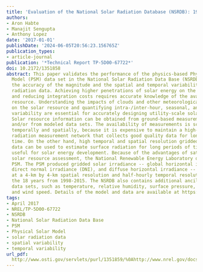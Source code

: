 ```yaml
---
title: 'Evaluation of the National Solar Radiation Database (NSRDB): 1998-2015'
authors:
- Aron Habte
- Manajit Sengupta
- Anthony Lopez
date: '2017-01-01'
publishDate: '2024-06-05T20:56:23.156765Z'
publication_types:
- article-journal
publication: '*Technical Report TP-5D00-67722*'
doi: 10.2172/1351858
abstract: This paper validates the performance of the physics-based Physical Solar
  Model (PSM) data set in the National Solar Radiation Data Base (NSRDB) to quantify
  the accuracy of the magnitude and the spatial and temporal variability of the solar
  radiation data. Achieving higher penetrations of solar energy on the electric grid
  and reducing integration costs requires accurate knowledge of the available solar
  resource. Understanding the impacts of clouds and other meteorological constituents
  on the solar resource and quantifying intra-/inter-hour, seasonal, and interannual
  variability are essential for accurately designing utility-scale solar energy projects.
  Solar resource information can be obtained from ground-based measurement stations
  and/or from modeled data sets. The availability of measurements is scarce, both
  temporally and spatially, because it is expensive to maintain a high-density solar
  radiation measurement network that collects good quality data for long periods of
  time. On the other hand, high temporal and spatial resolution gridded satellite
  data can be used to estimate surface radiation for long periods of time and is extremely
  useful for solar energy development. Because of the advantages of satellite-based
  solar resource assessment, the National Renewable Energy Laboratory developed the
  PSM. The PSM produced gridded solar irradiance -- global horizontal irradiance (GHI),
  direct normal irradiance (DNI), and diffuse horizontal irradiance -- for the NSRDB
  at a 4-km by 4-km spatial resolution and half-hourly temporal resolution covering
  the 18 years from 1998-2015. The NSRDB also contains additional ancillary meteorological
  data sets, such as temperature, relative humidity, surface pressure, dew point,
  and wind speed. Details of the model and data are available at https://nsrdb.nrel.gov.
tags:
- April 2017
- NREL/TP-5D00-67722
- NSRDB
- National Solar Radiation Data Base
- PSM
- Physical Solar Model
- solar radiation data
- spatial variability
- temporal variability
url_pdf: 
  http://www.osti.gov/servlets/purl/1351859/%0Ahttp://www.nrel.gov/docs/fy17osti/67722.pdf
---
```

